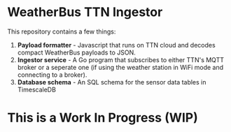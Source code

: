 # WeatherBus TTN Ingestor

This repository contains a few things:
1. **Payload formatter** - Javascript that runs on TTN cloud and decodes compact WeatherBus payloads to JSON.
2. **Ingestor service** - A Go program that subscribes to either TTN's MQTT broker or a seperate one (if using the weather station in WiFi mode and connecting to a broker).
3. **Database schema** - An SQL schema for the sensor data tables in TimescaleDB

# This is a Work In Progress (WIP)
